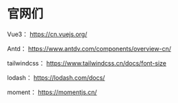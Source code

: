 # 官网们


Vue3： <a href="https://cn.vuejs.org/" target="_blank">https://cn.vuejs.org/</a>

Antd： <a href="https://www.antdv.com/components/overview-cn/" target="_blank">https://www.antdv.com/components/overview-cn/</a>

tailwindcss： <a href="https://www.tailwindcss.cn/docs/font-size" target="_blank">https://www.tailwindcss.cn/docs/font-size</a>

lodash： <a href="https://lodash.com/docs/" target="_blank">https://lodash.com/docs/</a>

moment： <a href="https://momentjs.cn/" target="_blank">https://momentjs.cn/</a>
